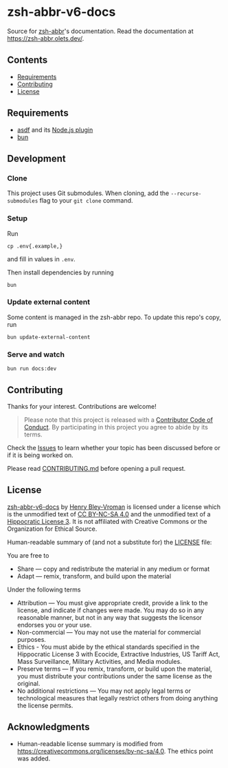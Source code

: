 # zsh-abbr-v6-docs

Source for [zsh-abbr](https://github.com/olets/zsh-abbr/tree/v6)'s documentation. Read the documentation at <https://zsh-abbr.olets.dev/>.

## Contents

- [Requirements](#requirements)
- [Contributing](#contributing)
- [License](#License)

## Requirements

- [asdf](https://asdf-vm.com/) and its [Node.js plugin](https://github.com/asdf-vm/asdf-nodejs)
- [bun](https://bun.sh/)

## Development

### Clone

This project uses Git submodules. When cloning, add the `--recurse-submodules` flag to your `git clone` command.

### Setup

Run

```shell
cp .env{.example,}
```

and fill in values in `.env`.

Then install dependencies by running

```shell
bun
```

### Update external content

Some content is managed in the zsh-abbr repo. To update this repo's copy, run

```shell
bun update-external-content
```

### Serve and watch

```shell
bun run docs:dev
```

## Contributing

Thanks for your interest. Contributions are welcome!

> Please note that this project is released with a [Contributor Code of Conduct](CODE_OF_CONDUCT.md). By participating in this project you agree to abide by its terms.

Check the [Issues](https://github.com/olets/zsh-abbr-v6-docs/issues) to learn whether your topic has been discussed before or if it is being worked on.

Please read [CONTRIBUTING.md](CONTRIBUTING.md) before opening a pull request.

## License

<a href="https://www.github.com/olets/zsh-abbr-v6-docs">zsh-abbr-v6-docs</a> by <a href="https://www.github.com/olets">Henry Bley-Vroman</a> is licensed under a license which is the unmodified text of <a href="https://creativecommons.org/licenses/by-nc-sa/4.0">CC BY-NC-SA 4.0</a> and the unmodified text of a <a href="https://firstdonoharm.dev/build?modules=eco,extr,media,mil,sv,usta">Hippocratic License 3</a>. It is not affiliated with Creative Commons or the Organization for Ethical Source.

Human-readable summary of (and not a substitute for) the [LICENSE](LICENSE) file:

You are free to

- Share — copy and redistribute the material in any medium or format
- Adapt — remix, transform, and build upon the material

Under the following terms

- Attribution — You must give appropriate credit, provide a link to the license, and indicate if changes were made. You may do so in any reasonable manner, but not in any way that suggests the licensor endorses you or your use.
- Non-commercial — You may not use the material for commercial purposes.
- Ethics - You must abide by the ethical standards specified in the Hippocratic License 3 with Ecocide, Extractive Industries, US Tariff Act, Mass Surveillance, Military Activities, and Media modules.
- Preserve terms — If you remix, transform, or build upon the material, you must distribute your contributions under the same license as the original.
- No additional restrictions — You may not apply legal terms or technological measures that legally restrict others from doing anything the license permits.

## Acknowledgments

- Human-readable license summary is modified from https://creativecommons.org/licenses/by-nc-sa/4.0. The ethics point was added.
